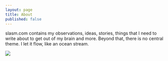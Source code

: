 ```yaml
---
layout: page
title: About
published: false
---
```


slasm.com contains my observations, ideas, stories, things that I need to write about to get out of my brain and more. Beyond that, there is no central theme. I let it flow, like an ocean stream.

![](http://slasm.com/favicons/favicon-196x196.png)
